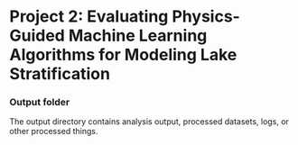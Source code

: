 # Project 2: Evaluating Physics-Guided Machine Learning Algorithms for Modeling Lake Stratification

### Output folder

The output directory contains analysis output, processed datasets, logs, or other processed things.


